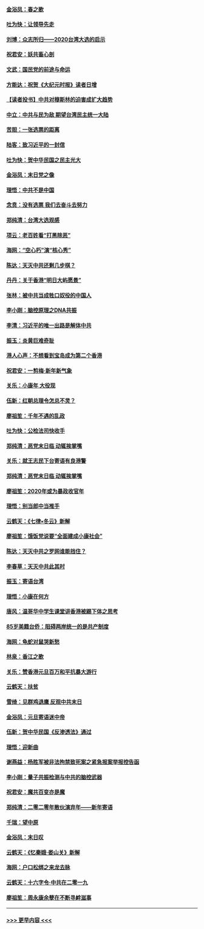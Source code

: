 #### [金浴凤：春之歌](../pages/nsc993/n11797687.md?t=01161922) 
#### [吐为快：让领导先走](../pages/nsc993/n11797512.md?t=01161922) 
#### [刘博：众志所归——2020台湾大选的启示](../pages/nsc993/n11796878.md?t=01161922) 
#### [祝君安：妖共畜心剖](../pages/nsc993/n11794273.md?t=01161922) 
#### [文武：国民党的前途与命运](../pages/nsc993/n11794198.md?t=01161922) 
#### [方能达：祝贺《大纪元时报》读者日增](../pages/nsc993/n11793807.md?t=01161922) 
#### [【读者投书】中共对穆斯林的迫害成扩大趋势](../pages/nsc993/n11791371.md?t=01161922) 
#### [中立：中共与民为敌 期望台湾民主统一大陆](../pages/nsc993/n11790392.md?t=01161922) 
#### [苦胆：一张选票的距离](../pages/nsc993/n11788914.md?t=01161922) 
#### [陆客：致习近平的一封信](../pages/nsc993/n11788867.md?t=01161922) 
#### [吐为快：贺中华民国之民主光大](../pages/nsc993/n11788618.md?t=01161922) 
#### [金浴凤：末日党之像](../pages/nsc993/n11787475.md?t=01161922) 
#### [理悟：中共不是中国](../pages/nsc993/n11787463.md?t=01161922) 
#### [念贲：没有选票  我们去奋斗去努力](../pages/nsc993/n11787398.md?t=01161922) 
#### [郑纯清：台湾大选观感](../pages/nsc993/n11786210.md?t=01161922) 
#### [项云：老百姓看“打黑除恶”](../pages/nsc993/n11785398.md?t=01161922) 
#### [海网：“空心朽”演“核心秀”](../pages/nsc993/n11783874.md?t=01161922) 
#### [陈达：天灭中共还剩几步棋？](../pages/nsc993/n11783719.md?t=01161922) 
#### [丹丹：关于香港“明日大屿愿景”](../pages/nsc993/n11783273.md?t=01161922) 
#### [张林：被中共当成牲口奴役的中国人](../pages/nsc993/n11782397.md?t=01161922) 
#### [李小刚：脑控原理之DNA共振](../pages/nsc993/n11780962.md?t=01161922) 
#### [李清：习近平的唯一出路是解体中共](../pages/nsc993/n11780866.md?t=01161922) 
#### [振玉：炎黄巨难奇耻](../pages/nsc993/n11779632.md?t=01161922) 
#### [港人心声：不想看到宝岛成为第二个香港](../pages/nsc993/n11778817.md?t=01161922) 
#### [祝君安：一剪梅‧新年新气象](../pages/nsc993/n11776340.md?t=01161922) 
#### [关乐：小康年 大役现](../pages/nsc993/n11774213.md?t=01161922) 
#### [伍新：红朝总理令怎总不灵？](../pages/nsc993/n11770813.md?t=01161922) 
#### [廖祖笙：千年不遇的乱政](../pages/nsc993/n11770373.md?t=01161922) 
#### [吐为快：公检法司快收手](../pages/nsc993/n11770359.md?t=01161922) 
#### [郑纯清：恶党末日临 动辄挨掌嘴](../pages/nsc993/n11769912.md?t=01161922) 
#### [关乐：就王志民下台寄语有良港警](../pages/nsc993/n11769903.md?t=01161922) 
#### [郑纯清：恶党末日临 动辄挨掌嘴](../pages/nsc993/n11769356.md?t=01161922) 
#### [廖祖笙：2020年或为暴政收官年](../pages/nsc993/n11768216.md?t=01161922) 
#### [理悟：别当郎中当推手](../pages/nsc993/n11768243.md?t=01161922) 
#### [云鹤天：《七律▪冬云》新解](../pages/nsc993/n11768204.md?t=01161922) 
#### [廖祖笙：饿饭党说要“全面建成小康社会”](../pages/nsc993/n11767482.md?t=01161922) 
#### [陈达：天灭中共之罗网谁能挡住？](../pages/nsc993/n11767465.md?t=01161922) 
#### [李春草：天灭中共此其时](../pages/nsc993/n11767452.md?t=01161922) 
#### [振玉：寄语台湾](../pages/nsc993/n11767432.md?t=01161922) 
#### [理悟：小康在何方](../pages/nsc993/n11767394.md?t=01161922) 
#### [唐风：温哥华中学生课堂讲香港被踢下体之思考](../pages/nsc993/n11766848.md?t=01161922) 
#### [85岁美籍台侨：阻碍两岸统一的是共产制度](../pages/nsc993/n11765043.md?t=01161922) 
#### [海网：龟蛇对鼠哭新愁](../pages/nsc993/n11764895.md?t=01161922) 
#### [林泉：香江之歌](../pages/nsc993/n11764415.md?t=01161922) 
#### [关乐：赞香港元旦百万和平抗暴大游行](../pages/nsc993/n11764382.md?t=01161922) 
#### [云鹤天：扶贫](../pages/nsc993/n11764245.md?t=01161922) 
#### [雪绮：见群鸡退鹰  反观中共末日](../pages/nsc993/n11762112.md?t=01161922) 
#### [金浴凤：元旦寄语迷中帝](../pages/nsc993/n11761788.md?t=01161922) 
#### [伍新：贺中华民国《反渗透法》通过](../pages/nsc993/n11761994.md?t=01161922) 
#### [理悟：迎新曲](../pages/nsc993/n11761152.md?t=01161922) 
#### [谢燕益：杨胜军被非法拘禁致死案之紧急报案举报控告函](../pages/nsc993/n11756134.md?t=01161922) 
#### [李小刚：量子共振检测与中共的脑控武器](../pages/nsc993/n11754518.md?t=01161922) 
#### [祝君安：魔共百变亦是魔](../pages/nsc993/n11754469.md?t=01161922) 
#### [郑纯清：二零二零年散伙演弃年——新年寄语](../pages/nsc993/n11754195.md?t=01161922) 
#### [千瑞：望中原](../pages/nsc993/n11754159.md?t=01161922) 
#### [金浴凤：末日叹](../pages/nsc993/n11752359.md?t=01161922) 
#### [云鹤天：《忆秦娥‧娄山关》新解](../pages/nsc993/n11752348.md?t=01161922) 
#### [海网：户口松绑之来龙去脉](../pages/nsc993/n11752328.md?t=01161922) 
#### [云鹤天：十六字令‧中共在二零一九](../pages/nsc993/n11752305.md?t=01161922) 
#### [廖祖笙：周永康余孽在不断寻衅滋事](../pages/nsc993/n11751013.md?t=01161922) 

----
#### [ >>> 更早内容 <<< ](../indexes/nsc993-earlier.md)
